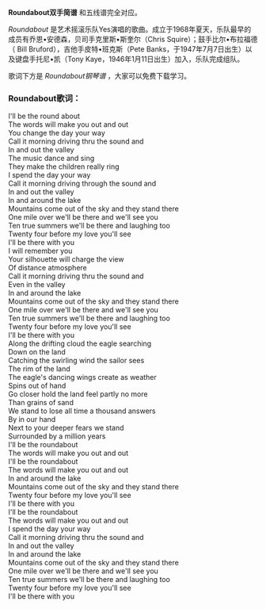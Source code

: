 

**Roundabout双手简谱** 和五线谱完全对应。

_Roundabout_ 是艺术摇滚乐队Yes演唱的歌曲。成立于1968年夏天，乐队最早的成员有乔恩•安德森，贝司手克里斯•斯奎尔（Chris
Squire）；鼓手比尔•布拉福德（ Bill Bruford），吉他手皮特•班克斯（Pete
Banks，于1947年7月7日出生）以及键盘手托尼•凯（Tony Kaye，1946年1月11日出生）加入，乐队完成组队。

歌词下方是 _Roundabout钢琴谱_ ，大家可以免费下载学习。

### Roundabout歌词：

I'll be the round about  
The words will make you out and out  
You change the day your way  
Call it morning driving thru the sound and  
In and out the valley  
The music dance and sing  
They make the children really ring  
I spend the day your way  
Call it morning driving through the sound and  
In and out the valley  
In and around the lake  
Mountains come out of the sky and they stand there  
One mile over we'll be there and we'll see you  
Ten true summers we'll be there and laughing too  
Twenty four before my love you'll see  
I'll be there with you  
I will remember you  
Your silhouette will charge the view  
Of distance atmosphere  
Call it morning driving thru the sound and  
Even in the valley  
In and around the lake  
Mountains come out of the sky and they stand there  
One mile over we'll be there and we'll see you  
Ten true summers we'll be there and laughing too  
Twenty four before my love you'll see  
I'll be there with you  
Along the drifting cloud the eagle searching  
Down on the land  
Catching the swirling wind the sailor sees  
The rim of the land  
The eagle's dancing wings create as weather  
Spins out of hand  
Go closer hold the land feel partly no more  
Than grains of sand  
We stand to lose all time a thousand answers  
By in our hand  
Next to your deeper fears we stand  
Surrounded by a million years  
I'll be the roundabout  
The words will make you out and out  
I'll be the roundabout  
The words will make you out and out  
In and around the lake  
Mountains come out of the sky and they stand there  
Twenty four before my love you'll see  
I'll be there with you  
I'll be the roundabout  
The words will make you out and out  
I spend the day your way  
Call it morning driving thru the sound and  
In and out the valley  
In and around the lake  
Mountains come out of the sky and they stand there  
One mile over we'll be there and we'll see you  
Ten true summers we'll be there and laughing too  
Twenty four before my love you'll see  
I'll be there with you

